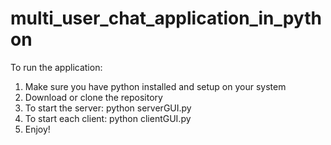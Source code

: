 # multi_user_chat_application_in_python

To run the application:

1. Make sure you have python installed and setup on your system
2. Download or clone the repository
3. To start the server: python serverGUI.py
4. To start each client: python clientGUI.py
5. Enjoy!
